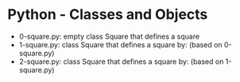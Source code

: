 # Python - Classes and Objects
* 0-square.py: empty class Square that defines a square
* 1-square.py: class Square that defines a square by: (based on 0-square.py)
* 2-square.py: class Square that defines a square by: (based on 1-square.py)
